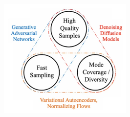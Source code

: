 <!--ts-->


<!-- Created by https://github.com/ekalinin/github-markdown-toc -->
<!-- Added by: gil_diy, at: Sat 25 Mar 2023 03:32:18 PM IDT -->

<!--te-->


<p align="center">
  <img width="400" src="images/generative_deep_learning/image1.jpg" title="Look into the image">
</p>